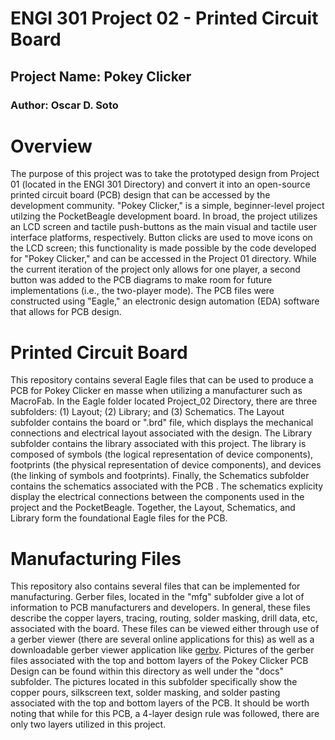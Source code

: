 # ENGI 301 Project 02 - Printed Circuit Board
## Project Name: Pokey Clicker
### Author: Oscar D. Soto


# Overview

The purpose of this project was to take the prototyped design from Project 01 (located in the ENGI 301 Directory) and convert it into an open-source printed circuit board (PCB) design that can be accessed by the development community. "Pokey Clicker," is a simple, beginner-level project utilzing the PocketBeagle development board. In broad, the project utilizes an LCD screen and tactile push-buttons as the main visual and tactile user interface platforms, respectively. Button clicks are used to move icons on the LCD screen; this functionality is made possible by the code developed for "Pokey Clicker," and can be accessed in the Project 01 directory. While the current iteration of the project only allows for one player, a second button was added to the PCB diagrams to make room for future implementations (i.e., the two-player mode). The PCB files were constructed using "Eagle," an electronic design automation (EDA) software that allows for PCB design.   

# Printed Circuit Board 

This repository contains several Eagle files that can be used to produce a PCB for Pokey Clicker en masse when utilizing a manufacturer such as MacroFab. In the Eagle folder located Project_02 Directory, there are three subfolders: (1) Layout; (2) Library; and (3) Schematics. The Layout subfolder contains the board or ".brd" file, which displays the mechanical connections and electrical layout associated with the design. The Library subfolder contains the library associated with this project. The library is composed of symbols (the logical representation of device components), footprints (the physical representation of device components), and devices (the linking of symbols and footprints). Finally, the Schematics subfolder contains the schematics associated with the PCB . The schematics explicity display the electrical connections between the components used in the project and the PocketBeagle. Together, the Layout, Schematics, and Library form the foundational Eagle files for the PCB. 

# Manufacturing Files

This repository also contains several files that can be implemented for manufacturing. Gerber files, located in the "mfg" subfolder give a lot of information to PCB manufacturers and developers. In general, these files describe the copper layers, tracing, routing, solder masking, drill data, etc, associated with the board. These files can be viewed either through use of a gerber viewer (there are several online applications for this) as well as a downloadable gerber viewer application like [gerbv](https://sourceforge.net/projects/gerbv/). Pictures of the gerber files associated with the top and bottom layers of the Pokey Clicker PCB Design can be found within this directory as well under the "docs" subfolder. The pictures located in this subfolder specifically show the copper pours, silkscreen text, solder masking, and solder pasting associated with the top and bottom layers of the PCB. It should be worth noting that while for this PCB, a 4-layer design rule was followed, there are only two layers utilized in this project. 
